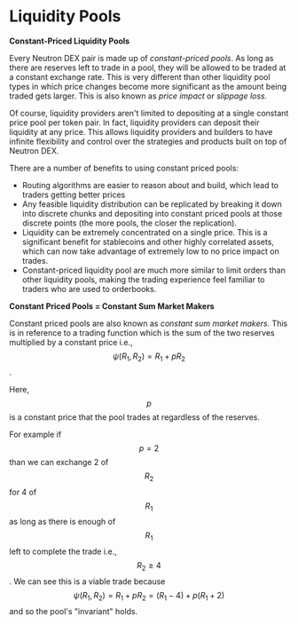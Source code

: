 # Liquidity Pools

**Constant-Priced Liquidity Pools**

Every Neutron DEX pair is made up of _constant-priced pools_. As long as there are reserves left to trade in a pool, they will be allowed to be traded at a constant exchange rate. This is very different than other liquidity pool types in which price changes become more significant as the amount being traded gets larger. This is also known as _price impact_ or _slippage loss._&#x20;

Of course, liquidity providers aren't limited to depositing at a single constant price pool per token pair. In fact, liquidity providers can deposit their liquidity at any price. This allows liquidity providers and builders to have infinite flexibility and control over the strategies and products built on top of Neutron DEX.

There are a number of benefits to using constant priced pools:

* Routing algorithms are easier to reason about and build, which lead to traders getting better prices
* Any feasible liquidity distribution can be replicated by breaking it down into discrete chunks and depositing into constant priced pools at those discrete points (the more pools, the closer the replication).
* Liquidity can be extremely concentrated on a single price. This is a significant benefit for stablecoins and other highly correlated assets, which can now take advantage of extremely low to no price impact on trades.
* Constant-priced liquidity pool are much more similar to limit orders than other liquidity pools, making the trading experience feel familiar to traders who are used to orderbooks.

**Constant Priced Pools  = Constant Sum Market Makers**

Constant priced pools are also known as _constant sum market makers._ This is in reference to a trading function which is the sum of the two reserves multiplied by a constant price i.e., $$\psi(R_1, R_2) = R_1 + p R_2$$.&#x20;

Here, ​$$p$$ is a constant price that the pool trades at regardless of the reserves.&#x20;

For example if $$p=2$$ than we can exchange 2 ​of $$R_2$$for 4 of $$R_1$$as long as there is enough of $$R_1$$left to complete the trade i.e., $$R_2 \geq 4$$. We can see this is a viable trade because ​$$\psi(R_1, R_2) = R_1 + pR_2 = (R_1 - 4) + p(R_1 + 2)$$ and so the pool's "invariant" ​holds.
